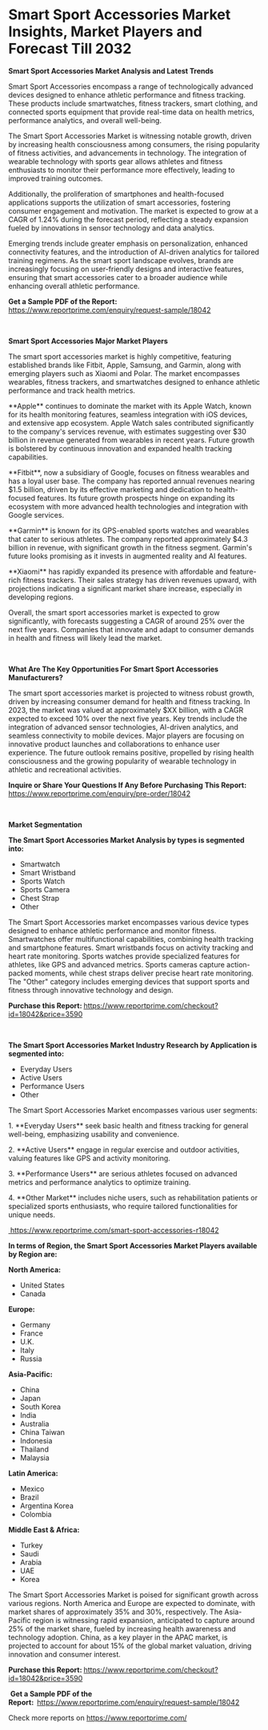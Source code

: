 <p><h1>Smart Sport Accessories Market Insights, Market Players and Forecast Till 2032</h1></p><p><strong>Smart Sport Accessories Market Analysis and Latest Trends</strong></p>
<p><p>Smart Sport Accessories encompass a range of technologically advanced devices designed to enhance athletic performance and fitness tracking. These products include smartwatches, fitness trackers, smart clothing, and connected sports equipment that provide real-time data on health metrics, performance analytics, and overall well-being. </p><p>The Smart Sport Accessories Market is witnessing notable growth, driven by increasing health consciousness among consumers, the rising popularity of fitness activities, and advancements in technology. The integration of wearable technology with sports gear allows athletes and fitness enthusiasts to monitor their performance more effectively, leading to improved training outcomes. </p><p>Additionally, the proliferation of smartphones and health-focused applications supports the utilization of smart accessories, fostering consumer engagement and motivation. The market is expected to grow at a CAGR of 1.24% during the forecast period, reflecting a steady expansion fueled by innovations in sensor technology and data analytics. </p><p>Emerging trends include greater emphasis on personalization, enhanced connectivity features, and the introduction of AI-driven analytics for tailored training regimens. As the smart sport landscape evolves, brands are increasingly focusing on user-friendly designs and interactive features, ensuring that smart accessories cater to a broader audience while enhancing overall athletic performance.</p></p>
<p><strong>Get a Sample PDF of the Report:&nbsp;</strong> <a href="https://www.reportprime.com/enquiry/request-sample/18042?utm_campaign=3521&utm_medium=2&utm_source=Github&utm_content=ia&utm_term=18032025&utm_id=smart-sport-accessories">https://www.reportprime.com/enquiry/request-sample/18042</a></p>
<p>&nbsp;</p>
<p><strong>Smart Sport Accessories Major Market Players</strong></p>
<p><p>The smart sport accessories market is highly competitive, featuring established brands like Fitbit, Apple, Samsung, and Garmin, along with emerging players such as Xiaomi and Polar. The market encompasses wearables, fitness trackers, and smartwatches designed to enhance athletic performance and track health metrics.</p><p>**Apple** continues to dominate the market with its Apple Watch, known for its health monitoring features, seamless integration with iOS devices, and extensive app ecosystem. Apple Watch sales contributed significantly to the company's services revenue, with estimates suggesting over $30 billion in revenue generated from wearables in recent years. Future growth is bolstered by continuous innovation and expanded health tracking capabilities.</p><p>**Fitbit**, now a subsidiary of Google, focuses on fitness wearables and has a loyal user base. The company has reported annual revenues nearing $1.5 billion, driven by its effective marketing and dedication to health-focused features. Its future growth prospects hinge on expanding its ecosystem with more advanced health technologies and integration with Google services.</p><p>**Garmin** is known for its GPS-enabled sports watches and wearables that cater to serious athletes. The company reported approximately $4.3 billion in revenue, with significant growth in the fitness segment. Garmin's future looks promising as it invests in augmented reality and AI features.</p><p>**Xiaomi** has rapidly expanded its presence with affordable and feature-rich fitness trackers. Their sales strategy has driven revenues upward, with projections indicating a significant market share increase, especially in developing regions.</p><p>Overall, the smart sport accessories market is expected to grow significantly, with forecasts suggesting a CAGR of around 25% over the next five years. Companies that innovate and adapt to consumer demands in health and fitness will likely lead the market.</p></p>
<p>&nbsp;</p>
<p><strong>What Are The Key Opportunities For Smart Sport Accessories Manufacturers?</strong></p>
<p><p>The smart sport accessories market is projected to witness robust growth, driven by increasing consumer demand for health and fitness tracking. In 2023, the market was valued at approximately $XX billion, with a CAGR expected to exceed 10% over the next five years. Key trends include the integration of advanced sensor technologies, AI-driven analytics, and seamless connectivity to mobile devices. Major players are focusing on innovative product launches and collaborations to enhance user experience. The future outlook remains positive, propelled by rising health consciousness and the growing popularity of wearable technology in athletic and recreational activities.</p></p>
<p><strong>Inquire or Share Your Questions If Any Before Purchasing This Report:</strong> <a href="https://www.reportprime.com/enquiry/pre-order/18042?utm_campaign=3521&utm_medium=2&utm_source=Github&utm_content=ia&utm_term=18032025&utm_id=smart-sport-accessories">https://www.reportprime.com/enquiry/pre-order/18042</a></p>
<p>&nbsp;</p>
<p><strong>Market Segmentation</strong></p>
<p><strong>The Smart Sport Accessories Market Analysis by types is segmented into:</strong></p>
<p><ul><li>Smartwatch</li><li>Smart Wristband</li><li>Sports Watch</li><li>Sports Camera</li><li>Chest Strap</li><li>Other</li></ul></p>
<p><p>The Smart Sport Accessories market encompasses various device types designed to enhance athletic performance and monitor fitness. Smartwatches offer multifunctional capabilities, combining health tracking and smartphone features. Smart wristbands focus on activity tracking and heart rate monitoring. Sports watches provide specialized features for athletes, like GPS and advanced metrics. Sports cameras capture action-packed moments, while chest straps deliver precise heart rate monitoring. The "Other" category includes emerging devices that support sports and fitness through innovative technology and design.</p></p>
<p><strong>Purchase this Report:&nbsp;</strong><a href="https://www.reportprime.com/checkout?id=18042&price=3590&utm_campaign=3521&utm_medium=2&utm_source=Github&utm_content=ia&utm_term=18032025&utm_id=smart-sport-accessories">https://www.reportprime.com/checkout?id=18042&price=3590</a></p>
<p>&nbsp;</p>
<p><strong>The Smart Sport Accessories Market Industry Research by Application is segmented into:</strong></p>
<p><ul><li>Everyday Users</li><li>Active Users</li><li>Performance Users</li><li>Other</li></ul></p>
<p><p>The Smart Sport Accessories Market encompasses various user segments: </p><p>1. **Everyday Users** seek basic health and fitness tracking for general well-being, emphasizing usability and convenience. </p><p>2. **Active Users** engage in regular exercise and outdoor activities, valuing features like GPS and activity monitoring. </p><p>3. **Performance Users** are serious athletes focused on advanced metrics and performance analytics to optimize training. </p><p>4. **Other Market** includes niche users, such as rehabilitation patients or specialized sports enthusiasts, who require tailored functionalities for unique needs.</p></p>
<p><a href="https://www.reportprime.com/smart-sport-accessories-r18042?utm_campaign=3521&utm_medium=2&utm_source=Github&utm_content=ia&utm_term=18032025&utm_id=smart-sport-accessories">&nbsp;https://www.reportprime.com/smart-sport-accessories-r18042</a></p>
<p><strong>In terms of Region, the Smart Sport Accessories Market Players available by Region are:</strong></p>
<p>
    <p> <strong> North America: </strong>
        <ul>
            <li>United States</li>
            <li>Canada</li>
        </ul>
        </p> 
    <p> <strong> Europe: </strong>
        <ul>
            <li>Germany</li>
            <li>France</li>
            <li>U.K.</li>
            <li>Italy</li>
            <li>Russia</li>
        </ul>
        </p> 
    <p> <strong> Asia-Pacific: </strong>
        <ul>
            <li>China</li>
            <li>Japan</li>
            <li>South Korea</li>
            <li>India</li>
            <li>Australia</li>
            <li>China Taiwan</li>
            <li>Indonesia</li>
            <li>Thailand</li>
            <li>Malaysia</li>
        </ul>
        </p> 
    <p> <strong> Latin America: </strong>
        <ul>
            <li>Mexico</li>
            <li>Brazil</li>
            <li>Argentina Korea</li>
            <li>Colombia</li>
        </ul>
        </p> 
    <p> <strong> Middle East & Africa: </strong>
        <ul>
            <li>Turkey</li>
            <li>Saudi</li>
            <li>Arabia</li>
            <li>UAE</li>
            <li>Korea</li>
        </ul>
    </p>
    </p>
<p><p>The Smart Sport Accessories Market is poised for significant growth across various regions. North America and Europe are expected to dominate, with market shares of approximately 35% and 30%, respectively. The Asia-Pacific region is witnessing rapid expansion, anticipated to capture around 25% of the market share, fueled by increasing health awareness and technology adoption. China, as a key player in the APAC market, is projected to account for about 15% of the global market valuation, driving innovation and consumer interest.</p></p>
<p><strong>Purchase this Report: </strong><a href="https://www.reportprime.com/checkout?id=18042&price=3590&utm_campaign=3521&utm_medium=2&utm_source=Github&utm_content=ia&utm_term=18032025&utm_id=smart-sport-accessories">https://www.reportprime.com/checkout?id=18042&price=3590</a></p>
<p>&nbsp;<strong>Get a Sample PDF of the Report:&nbsp;&nbsp;</strong><a href="https://www.reportprime.com/enquiry/request-sample/18042?utm_campaign=3521&utm_medium=2&utm_source=Github&utm_content=ia&utm_term=18032025&utm_id=smart-sport-accessories">https://www.reportprime.com/enquiry/request-sample/18042</a></p>
<p><strong></strong></p>
<p>Check more reports on <a href="https://www.reportprime.com/?utm_campaign=3521&utm_medium=2&utm_source=Github&utm_content=ia&utm_term=18032025&utm_id=smart-sport-accessories">https://www.reportprime.com/</a></p>